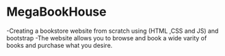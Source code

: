 # MegaBookHouse

-Creating a bookstore website from scratch using (HTML ,CSS and
JS) and bootstrap
-The website allows you to browse and book a wide varity of books
and purchase what you desire.